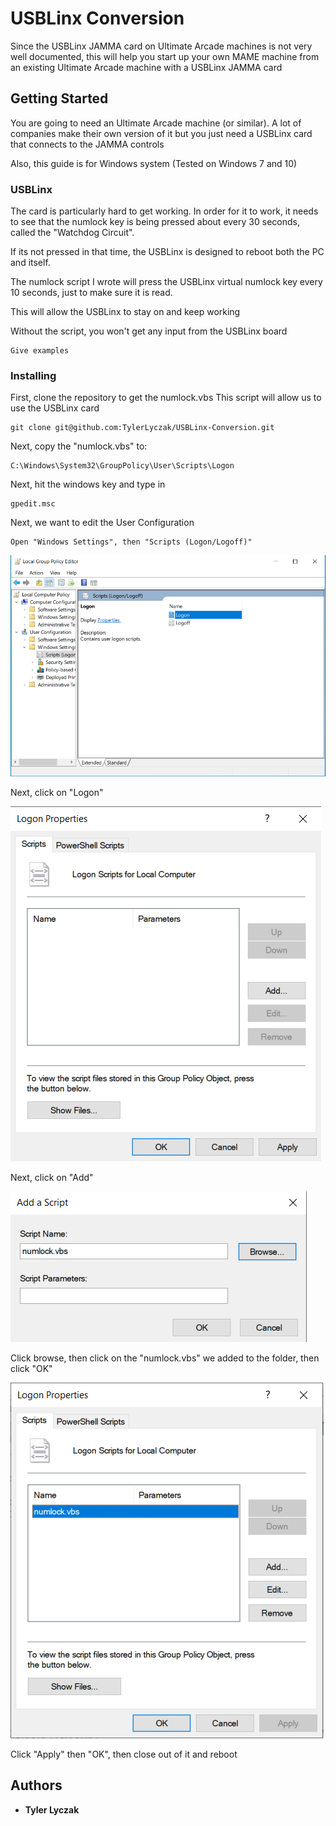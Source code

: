 # USBLinx Conversion

Since the USBLinx JAMMA card on Ultimate Arcade machines is not very well documented,
this will help you start up your own MAME machine from an existing Ultimate Arcade machine
with a USBLinx JAMMA card

## Getting Started

You are going to need an Ultimate Arcade machine (or similar).
A lot of companies make their own version of it but you just need a USBLinx card
that connects to the JAMMA controls

Also, this guide is for Windows system (Tested on Windows 7 and 10)

### USBLinx

The card is particularly hard to get working. In order for it to work,
it needs to see that the numlock key is being pressed about every 30 seconds,
called the "Watchdog Circuit".

If its not pressed in that time, the USBLinx is designed to reboot both the PC
and itself.

The numlock script I wrote will press the USBLinx virtual numlock key every 10 seconds,
just to make sure it is read.

This will allow the USBLinx to stay on and keep working

Without the script, you won't get any input from the USBLinx board

```
Give examples
```

### Installing

First, clone the repository to get the numlock.vbs
This script will allow us to use the USBLinx card

```
git clone git@github.com:TylerLyczak/USBLinx-Conversion.git
```

Next, copy the "numlock.vbs" to:

```
C:\Windows\System32\GroupPolicy\User\Scripts\Logon
```

Next, hit the windows key and type in

```
gpedit.msc
```

Next, we want to edit the User Configuration

```
Open "Windows Settings", then "Scripts (Logon/Logoff)"
```

![alt text](https://github.com/TylerLyczak/USBLinx-Conversion/blob/master/imgs/1.PNG)

Next, click on "Logon"

![alt text](https://github.com/TylerLyczak/USBLinx-Conversion/blob/master/imgs/2.PNG)

Next, click on "Add"

![alt text](https://github.com/TylerLyczak/USBLinx-Conversion/blob/master/imgs/3.PNG)

Click browse, then click on the "numlock.vbs" we added to the folder, then click "OK"

![alt text](https://github.com/TylerLyczak/USBLinx-Conversion/blob/master/imgs/4.PNG)

Click "Apply" then "OK", then close out of it and reboot


## Authors

* **Tyler Lyczak**
